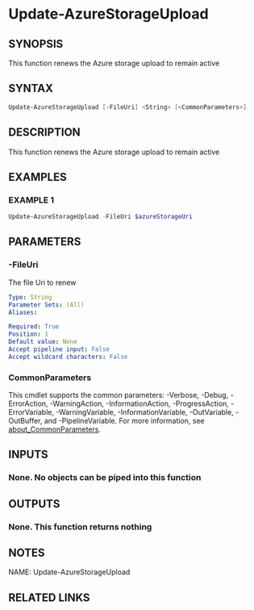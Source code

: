 # Update-AzureStorageUpload

## SYNOPSIS
This function renews the Azure storage upload to remain active

## SYNTAX
```powershell
Update-AzureStorageUpload [-FileUri] <String> [<CommonParameters>]
```

## DESCRIPTION
This function renews the Azure storage upload to remain active

## EXAMPLES

### EXAMPLE 1
```powershell
Update-AzureStorageUpload -FileUri $azureStorageUri
```

## PARAMETERS

### -FileUri
The file Uri to renew

```yaml
Type: String
Parameter Sets: (All)
Aliases: 

Required: True
Position: 1
Default value: None
Accept pipeline input: False
Accept wildcard characters: False
```

### CommonParameters
This cmdlet supports the common parameters: -Verbose, -Debug, -ErrorAction, -WarningAction, -InformationAction, -ProgressAction, -ErrorVariable, -WarningVariable, -InformationVariable, -OutVariable, -OutBuffer, and -PipelineVariable. For more information, see [about_CommonParameters](http://go.microsoft.com/fwlink/?LinkID=113216).

## INPUTS
### None. No objects can be piped into this function

## OUTPUTS
### None. This function returns nothing

## NOTES
NAME: Update-AzureStorageUpload

## RELATED LINKS


